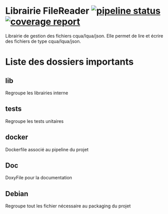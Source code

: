 # Librairie FileReader [![pipeline status](http://git.damavan04.dmv/damavan-imaging/filereader/badges/master/pipeline.svg)](http://git.damavan04.dmv/damavan-imaging/filereader/commits/master) [![coverage report](http://git.damavan04.dmv/damavan-imaging/filereader/badges/master/coverage.svg)](http://git.damavan04.dmv/damavan-imaging/filereader/commits/master)

Librairie de gestion des fichiers cqua/lqua/json. Elle permet de lire et écrire des fichiers de type cqua/lqua/json.

# Liste des dossiers importants

## lib

Regroupe les librairies interne

## tests

Regroupe les tests unitaires

## docker

Dockerfile associé au pipeline du projet

## Doc

DoxyFile pour la documentation

## Debian

Regroupe tout les fichier nécessaire au packaging du projet
